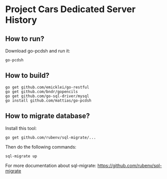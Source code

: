 # Project Cars Dedicated Server History

## How to run?

Download go-pcdsh and run it:

```
go-pcdsh
``` 

## How to build?

```
go get github.com/emicklei/go-restful
go get github.com/bndr/gopencils
go get github.com/go-sql-driver/mysql
go install github.com/mattias/go-pcdsh
```

## How to migrate database?

Install this tool:
```
go get github.com/rubenv/sql-migrate/...
```
Then do the following commands:
```
sql-migrate up
```

For more documentation about sql-migrate: https://github.com/rubenv/sql-migrate
